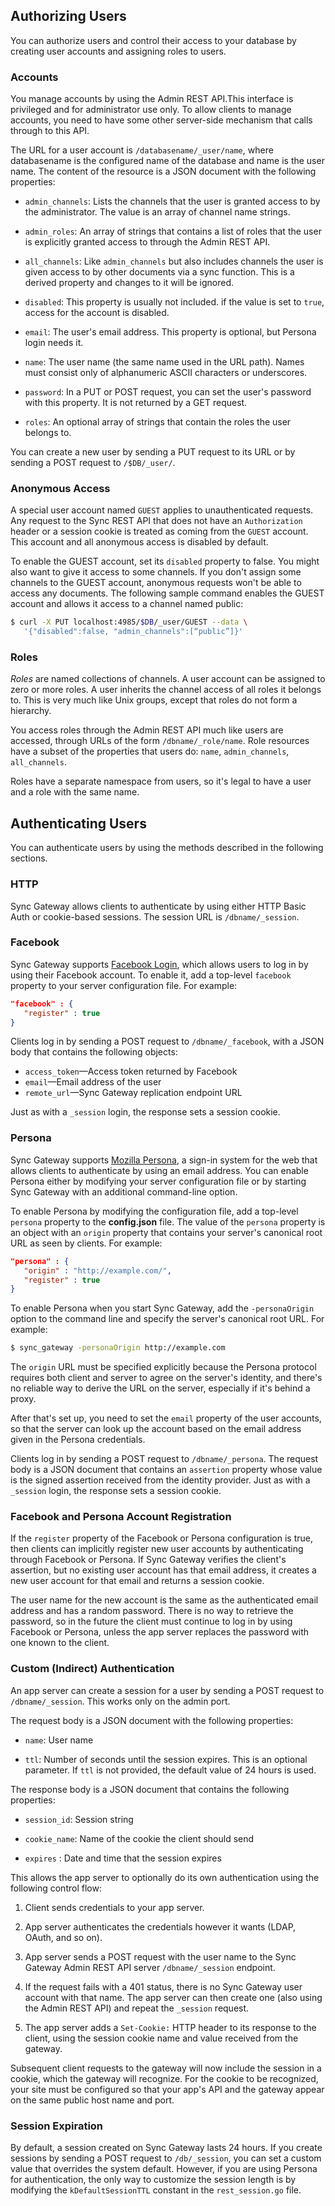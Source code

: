 ## Authorizing Users

You can authorize users and control their access to your database by creating user accounts and assigning roles to users.

### Accounts

You manage accounts by using the Admin REST API.This interface is privileged and for administrator use only. To allow clients to manage accounts, you need to have some other server-side mechanism that calls through to this API.

The URL for a user account is `/databasename/_user/name`, where databasename is the configured name of the database and name is the user name. The content of the resource is a JSON document with the following properties:

* `admin_channels`: Lists the channels that the user is granted access to by the administrator. The value is an array of channel name strings.

* `admin_roles`: An array of strings that contains a list of roles that the user is explicitly granted access to through the Admin REST API.

* `all_channels`: Like `admin_channels` but also includes channels the user is given access to by other documents via a sync function. This is a derived property and changes to it will be ignored.

* `disabled`: This property is usually not included. if the value is set to `true`, access for the account is disabled.

* `email`: The user's email address. This property is optional, but Persona login needs it.

* `name`: The user name (the same name used in the URL path). Names must consist only of alphanumeric ASCII characters or underscores.

* `password`: In a PUT or POST request, you can set the user's password with this property. It is not returned by a GET request.

* `roles`: An optional array of strings that contain the roles the user belongs to.

You can create a new user by sending a PUT request to its URL or by sending a POST request to `/$DB/_user/`. 

### Anonymous Access

A special user account named `GUEST` applies to unauthenticated requests. Any request to the Sync REST API that does not have an `Authorization` header or a session cookie is treated as coming from the `GUEST` account. This account and all anonymous access is disabled by default. 

To enable the GUEST account,  set its `disabled` property to false. You might also want to give it access to some channels. If you don't assign some channels to the GUEST account, anonymous requests won't be able to access any documents. The following sample command enables the GUEST account and allows it access to a channel named public:

```sh
$ curl -X PUT localhost:4985/$DB/_user/GUEST --data \
   '{"disabled":false, "admin_channels":[“public”]}'
```


### Roles


*Roles* are named collections of channels. A user account can be assigned to zero or more roles. A user inherits the channel access of all roles it belongs to. This is very much like Unix groups, except that roles do not form a hierarchy.

You access roles through the Admin REST API much like users are accessed, through URLs of the form `/dbname/_role/name`. Role resources have a subset of the properties that users do: `name`, `admin_channels`, `all_channels`.

Roles have a separate namespace from users, so it's legal to have a user and a role with the same name.

## Authenticating Users

You can authenticate users by using the methods described in the following sections.

### HTTP

 Sync Gateway allows clients to authenticate by using either HTTP Basic Auth or cookie-based sessions. The session URL is `/dbname/_session`.

### Facebook

Sync Gateway supports [Facebook Login](http://developers.facebook.com/docs/facebook-login/), which allows users to log in by using their Facebook account. To enable it, add a top-level `facebook` property to your server configuration file. For example:

```json
"facebook" : {
   "register" : true
}
```

Clients log in by sending a POST request to `/dbname/_facebook`, with a JSON body that contains the following objects:

* `access_token`—Access token returned by Facebook
* `email`—Email address of the user
* `remote_url`—Sync Gateway replication endpoint URL

Just as with a `_session` login, the response sets a session cookie.

### Persona

Sync Gateway supports [Mozilla Persona](https://developer.mozilla.org/en-US/docs/persona), a sign-in system for the web that allows clients to authenticate by using an email address. You can enable Persona either by modifying your server configuration file or by starting Sync Gateway with an additional command-line option.

To enable Persona by modifying the configuration file, add a top-level `persona` property to the **config.json** file. The value of the `persona` property is an object with an `origin` property that contains your server's canonical root URL as seen by clients. For example:

```json
"persona" : {
   "origin" : "http://example.com/",
   "register" : true
}
```

To enable Persona when you start Sync Gateway, add the `-personaOrigin` option to the command line and specify the server's canonical root URL. For example:

```bash
$ sync_gateway -personaOrigin http://example.com
```

The `origin` URL must be specified explicitly because the Persona protocol requires both client and server to agree on the server's identity, and there's no reliable way to derive the URL on the server, especially if it's behind a proxy.

After that's set up, you need to set the `email` property of the user accounts, so that the server can look up the account based on the email address given in the Persona credentials.

Clients log in by sending a POST request to `/dbname/_persona`. The request body is a JSON document that contains an `assertion` property whose value is the signed assertion received from the identity provider. Just as with a `_session` login, the response sets a session cookie.

### Facebook and Persona Account Registration

If the `register` property of the Facebook or Persona configuration is true, then clients can implicitly register new user accounts by authenticating through Facebook or Persona. If Sync Gateway verifies the client's assertion, but no existing user account has that email address, it creates a new user account for that email and returns a session cookie.

The user name for the new account is the same as the authenticated email address and has a random password. There is no way to retrieve the password, so in the future the client must continue to log in by using Facebook or Persona, unless the app server replaces the password with one known to the client.

### Custom (Indirect) Authentication

An app server can create a session for a user by sending a POST request to `/dbname/_session`. This works only on the admin port. 

The request body is a JSON document with the following properties:

* `name`: User name

* `ttl`: Number of seconds until the session expires. This is an optional parameter. If `ttl` is not provided, the default value of 24 hours is used.

The response body is a JSON document that contains the following properties:

 * `session_id`: Session string 
 
* `cookie_name`: Name of the cookie the client should send 
 
* `expires` : Date and time that the session expires

This allows the app server to optionally do its own authentication using the following control flow:

1. Client sends credentials to your app server.

2. App server authenticates the credentials however it wants (LDAP, OAuth, and so on).

3. App server sends a POST request with the user name to the Sync Gateway Admin REST API server `/dbname/_session` endpoint.

4. If the request fails with a 401 status, there is no Sync Gateway user account with that name. The app server can then create one (also using the Admin REST API) and  repeat the `_session` request.

5. The app server adds a `Set-Cookie:` HTTP header to its response to the client, using the session cookie name and value received from the gateway.

Subsequent client requests to the gateway will now include the session in a cookie, which the gateway will recognize. For the cookie to be recognized, your site must be configured so that your app's API and the gateway appear on the same public host name and port.

### Session Expiration

By default, a session created on Sync Gateway lasts 24 hours. If you create sessions by sending a POST request to `/db/_session`, you can set a custom value that overrides the system default. However, if you are using Persona for authentication, the only way to customize the session length is by modifying the `kDefaultSessionTTL` constant in the `rest_session.go` file.  

